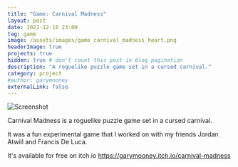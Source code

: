```yaml
---
title: "Game: Carnival Madness"
layout: post
date: 2021-12-16 23:00
tag: game
image: /assets/images/game_carnival_madness_heart.png
headerImage: true
projects: true
hidden: true # don't count this post in blog pagination
description: "A roguelike puzzle game set in a cursed carnival."
category: project
#author: garymooney
externalLink: false
---
```


![Screenshot](/assets/images/game_carnival_madness_screen1.png)

<p>Carnival Madness is a roguelike puzzle game set in a cursed carnival.</p> 

<p>It was a fun experimental game that I worked on with my friends Jordan Atwill and Francis De Luca.</p>

It's available for free on itch.io <https://garymooney.itch.io/carnival-madness>